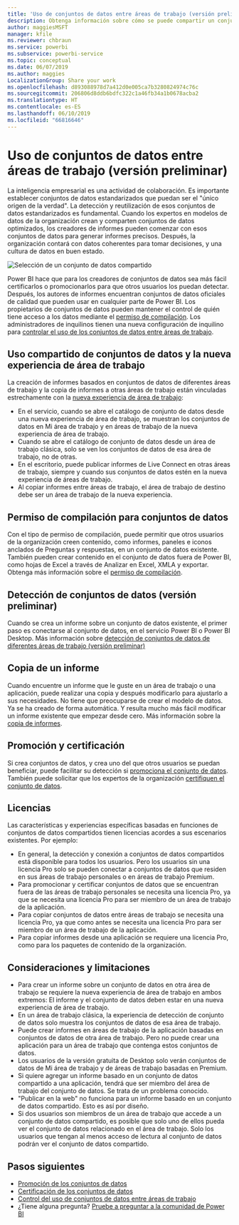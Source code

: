 ```yaml
---
title: 'Uso de conjuntos de datos entre áreas de trabajo (versión preliminar): Power BI'
description: Obtenga información sobre cómo se puede compartir un conjunto de datos con usuarios en toda la organización. Después, podrán crear informes basados en el conjunto de datos en sus propias áreas de trabajo.
author: maggiesMSFT
manager: kfile
ms.reviewer: chbraun
ms.service: powerbi
ms.subservice: powerbi-service
ms.topic: conceptual
ms.date: 06/07/2019
ms.author: maggies
LocalizationGroup: Share your work
ms.openlocfilehash: d893088978d7a412d0e005ca7b3280824974c76c
ms.sourcegitcommit: 206806d8ddb6bdfc322c1a46fb34a1b0678acba2
ms.translationtype: HT
ms.contentlocale: es-ES
ms.lasthandoff: 06/10/2019
ms.locfileid: "66816646"
---
```

# <a name="use-datasets-across-workspaces-preview"></a>Uso de conjuntos de datos entre áreas de trabajo (versión preliminar)

La inteligencia empresarial es una actividad de colaboración. Es importante establecer conjuntos de datos estandarizados que puedan ser el "único origen de la verdad". La detección y reutilización de esos conjuntos de datos estandarizados es fundamental. Cuando los expertos en modelos de datos de la organización crean y comparten conjuntos de datos optimizados, los creadores de informes pueden comenzar con esos conjuntos de datos para generar informes precisos. Después, la organización contará con datos coherentes para tomar decisiones, y una cultura de datos en buen estado.

![Selección de un conjunto de datos compartido](media/service-datasets-across-workspaces/power-bi-select-shared-dataset.png)

Power BI hace que para los creadores de conjuntos de datos sea más fácil certificarlos o promocionarlos para que otros usuarios los puedan detectar. Después, los autores de informes encuentran conjuntos de datos oficiales de calidad que pueden usar en cualquier parte de Power BI. Los propietarios de conjuntos de datos pueden mantener el control de quién tiene acceso a los datos mediante el [permiso de compilación](service-datasets-build-permissions.md#build-permissions-for-shared-datasets). Los administradores de inquilinos tienen una nueva configuración de inquilino para [controlar el uso de los conjuntos de datos entre áreas de trabajo](service-datasets-admin-across-workspaces.md).

## <a name="dataset-sharing-and-the-new-workspace-experience"></a>Uso compartido de conjuntos de datos y la nueva experiencia de área de trabajo

La creación de informes basados en conjuntos de datos de diferentes áreas de trabajo y la copia de informes a otras áreas de trabajo están vinculadas estrechamente con la [nueva experiencia de área de trabajo](service-create-the-new-workspaces.md):

- En el servicio, cuando se abre el catálogo de conjunto de datos desde una nueva experiencia de área de trabajo, se muestran los conjuntos de datos en Mi área de trabajo y en áreas de trabajo de la nueva experiencia de área de trabajo. 
- Cuando se abre el catálogo de conjunto de datos desde un área de trabajo clásica, solo se ven los conjuntos de datos de esa área de trabajo, no de otras.
- En el escritorio, puede publicar informes de Live Connect en otras áreas de trabajo, siempre y cuando sus conjuntos de datos estén en la nueva experiencia de áreas de trabajo.
- Al copiar informes entre áreas de trabajo, el área de trabajo de destino debe ser un área de trabajo de la nueva experiencia.

## <a name="build-permission-for-datasets"></a>Permiso de compilación para conjuntos de datos

Con el tipo de permiso de compilación, puede permitir que otros usuarios de la organización creen contenido, como informes, paneles e iconos anclados de Preguntas y respuestas, en un conjunto de datos existente. También pueden crear contenido en el conjunto de datos fuera de Power BI, como hojas de Excel a través de Analizar en Excel, XMLA y exportar. Obtenga más información sobre el [permiso de compilación](service-datasets-build-permissions.md#build-permissions-for-shared-datasets).

## <a name="discover-datasets-preview"></a>Detección de conjuntos de datos (versión preliminar)

Cuando se crea un informe sobre un conjunto de datos existente, el primer paso es conectarse al conjunto de datos, en el servicio Power BI o Power BI Desktop. Más información sobre [detección de conjuntos de datos de diferentes áreas de trabajo (versión preliminar)](service-datasets-discover-across-workspaces.md)

## <a name="copy-a-report"></a>Copia de un informe

Cuando encuentre un informe que le guste en un área de trabajo o una aplicación, puede realizar una copia y después modificarlo para ajustarlo a sus necesidades. No tiene que preocuparse de crear el modelo de datos. Ya se ha creado de forma automática. Y resulta mucho más fácil modificar un informe existente que empezar desde cero. Más información sobre la [copia de informes](service-datasets-copy-reports.md).

## <a name="promotion-and-certification"></a>Promoción y certificación

Si crea conjuntos de datos, y crea uno del que otros usuarios se puedan beneficiar, puede facilitar su detección si [promociona el conjunto de datos](service-datasets-promote.md). También puede solicitar que los expertos de la organización [certifiquen el conjunto de datos](service-datasets-certify.md).

## <a name="licensing"></a>Licencias

Las características y experiencias específicas basadas en funciones de conjuntos de datos compartidos tienen licencias acordes a sus escenarios existentes.  Por ejemplo:

- En general, la detección y conexión a conjuntos de datos compartidos está disponible para todos los usuarios. Pero los usuarios sin una licencia Pro solo se pueden conectar a conjuntos de datos que residen en sus áreas de trabajo personales o en áreas de trabajo Premium.
- Para promocionar y certificar conjuntos de datos que se encuentran fuera de las áreas de trabajo personales se necesita una licencia Pro, ya que se necesita una licencia Pro para ser miembro de un área de trabajo de la aplicación.
- Para copiar conjuntos de datos entre áreas de trabajo se necesita una licencia Pro, ya que como antes se necesita una licencia Pro para ser miembro de un área de trabajo de la aplicación.
- Para copiar informes desde una aplicación se requiere una licencia Pro, como para los paquetes de contenido de la organización.

## <a name="considerations-and-limitations"></a>Consideraciones y limitaciones

- Para crear un informe sobre un conjunto de datos en otra área de trabajo se requiere la nueva experiencia de área de trabajo en ambos extremos: El informe y el conjunto de datos deben estar en una nueva experiencia de área de trabajo.
- En un área de trabajo clásica, la experiencia de detección de conjunto de datos solo muestra los conjuntos de datos de esa área de trabajo.
- Puede crear informes en áreas de trabajo de la aplicación basadas en conjuntos de datos de otra área de trabajo. Pero no puede crear una aplicación para un área de trabajo que contenga estos conjuntos de datos.
- Los usuarios de la versión gratuita de Desktop solo verán conjuntos de datos de Mi área de trabajo y de áreas de trabajo basadas en Premium.
- Si quiere agregar un informe basado en un conjunto de datos compartido a una aplicación, tendrá que ser miembro del área de trabajo del conjunto de datos. Se trata de un problema conocido.
- "Publicar en la web" no funciona para un informe basado en un conjunto de datos compartido. Esto es así por diseño.
- Si dos usuarios son miembros de un área de trabajo que accede a un conjunto de datos compartido, es posible que solo uno de ellos pueda ver el conjunto de datos relacionado en el área de trabajo. Solo los usuarios que tengan al menos acceso de lectura al conjunto de datos podrán ver el conjunto de datos compartido. 

## <a name="next-steps"></a>Pasos siguientes

- [Promoción de los conjuntos de datos](service-datasets-promote.md)
- [Certificación de los conjuntos de datos](service-datasets-certify.md)
- [Control del uso de conjuntos de datos entre áreas de trabajo](service-datasets-admin-across-workspaces.md)
- ¿Tiene alguna pregunta? [Pruebe a preguntar a la comunidad de Power BI](http://community.powerbi.com/)
